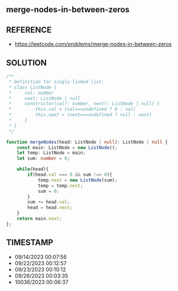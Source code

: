 ## merge-nodes-in-between-zeros

## REFERENCE

- https://leetcode.com/problems/merge-nodes-in-between-zeros

## SOLUTION

``` Typescript
/**
 * Definition for singly-linked list.
 * class ListNode {
 *     val: number
 *     next: ListNode | null
 *     constructor(val?: number, next?: ListNode | null) {
 *         this.val = (val===undefined ? 0 : val)
 *         this.next = (next===undefined ? null : next)
 *     }
 * }
 */

function mergeNodes(head: ListNode | null): ListNode | null {
    const main: ListNode = new ListNode();
    let temp: ListNode = main;
    let sum: number = 0;

    while(head){
        if(head.val === 0 && sum !== 0){
            temp.next = new ListNode(sum);
            temp = temp.next;
            sum = 0;
        }
        sum += head.val;
        head = head.next;
    }
    return main.next;
};
```

## TIMESTAMP

- 09/14/2023 00:07:56
- 09/22/2023 00:12:57
- 09/23/2023 00:10:12
- 09/26/2023 00:03:35
- 10036/2023 00:06:37








